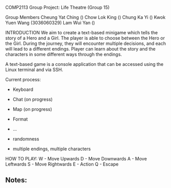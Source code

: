 COMP2113 Group Project: Life Theatre (Group 15)

Group Members
Cheung Yat Ching ()
Chow Lok King ()
Chung Ka Yi ()
Kwok Yuen Wang (3036060329)
Lam Wui Yan ()

INTRODUCTION
We aim to create a text-based minigame which tells the story of a Hero and a Girl. The player is able to choose between the Hero or the Girl. During the journey, they will encounter multiple decisions, and each will lead to a different endings. Player can learn about the story and the characters in some different ways through the endings.

A text-based game is a console application that can be accessed using the Linux terminal and via SSH.

Current process:
- Keyboard
- Chat (on progress)
- Map (on progress)
- Format
- ...

- randomness
- multiple endings, multiple characters

HOW TO PLAY:
W - Move Upwards
D - Move Downwards
A - Move Leftwards
S - Move Rightwards
E - Action
Q - Escape

Notes:
- 
